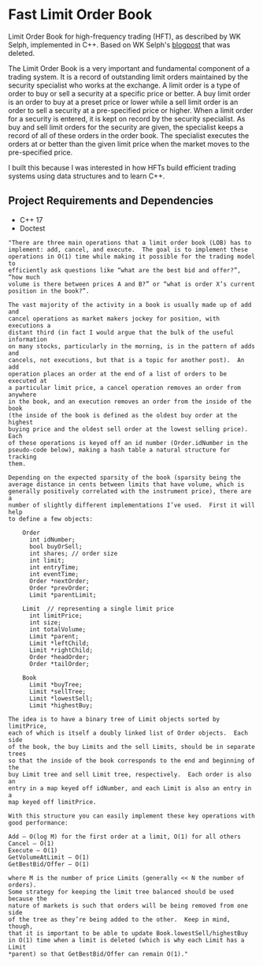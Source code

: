 # Fast Limit Order Book

Limit Order Book for high-frequency trading (HFT), as described by WK Selph, implemented in C++. Based on WK Selph's [blogpost](https://web.archive.org/web/20110219163448/http://howtohft.wordpress.com/2011/02/15/how-to-build-a-fast-limit-order-book/) that was deleted.

The Limit Order Book is a very important and fundamental component of a trading system. It is a record of outstanding limit orders maintained by the security specialist who works at the exchange. A limit order is a type of order to buy or sell a security at a specific price or better. A buy limit order is an order to buy at a preset price or lower while a sell limit order is an order to sell a security at a pre-specified price or higher. When a limit order for a security is entered, it is kept on record by the security specialist. As buy and sell limit orders for the security are given, the specialist keeps a record of all of these orders in the order book. The specialist executes the orders at or better than the given limit price when the market moves to the pre-specified price.

I built this because I was interested in how HFTs build efficient trading systems using data structures and to learn C++.

## Project Requirements and Dependencies
- C++ 17
- Doctest

```
"There are three main operations that a limit order book (LOB) has to
implement: add, cancel, and execute.  The goal is to implement these
operations in O(1) time while making it possible for the trading model to
efficiently ask questions like “what are the best bid and offer?”, “how much
volume is there between prices A and B?” or “what is order X’s current
position in the book?”.

The vast majority of the activity in a book is usually made up of add and
cancel operations as market makers jockey for position, with executions a
distant third (in fact I would argue that the bulk of the useful information
on many stocks, particularly in the morning, is in the pattern of adds and
cancels, not executions, but that is a topic for another post).  An add
operation places an order at the end of a list of orders to be executed at
a particular limit price, a cancel operation removes an order from anywhere
in the book, and an execution removes an order from the inside of the book
(the inside of the book is defined as the oldest buy order at the highest
buying price and the oldest sell order at the lowest selling price).  Each
of these operations is keyed off an id number (Order.idNumber in the
pseudo-code below), making a hash table a natural structure for tracking
them.

Depending on the expected sparsity of the book (sparsity being the
average distance in cents between limits that have volume, which is
generally positively correlated with the instrument price), there are a
number of slightly different implementations I’ve used.  First it will help
to define a few objects:

    Order
      int idNumber;
      bool buyOrSell;
      int shares; // order size
      int limit;
      int entryTime;
      int eventTime;
      Order *nextOrder;
      Order *prevOrder;
      Limit *parentLimit;

    Limit  // representing a single limit price
      int limitPrice;
      int size;
      int totalVolume;
      Limit *parent;
      Limit *leftChild;
      Limit *rightChild;
      Order *headOrder;
      Order *tailOrder;

    Book
      Limit *buyTree;
      Limit *sellTree;
      Limit *lowestSell;
      Limit *highestBuy;

The idea is to have a binary tree of Limit objects sorted by limitPrice,
each of which is itself a doubly linked list of Order objects.  Each side
of the book, the buy Limits and the sell Limits, should be in separate trees
so that the inside of the book corresponds to the end and beginning of the
buy Limit tree and sell Limit tree, respectively.  Each order is also an
entry in a map keyed off idNumber, and each Limit is also an entry in a
map keyed off limitPrice.

With this structure you can easily implement these key operations with
good performance:

Add – O(log M) for the first order at a limit, O(1) for all others
Cancel – O(1)
Execute – O(1)
GetVolumeAtLimit – O(1)
GetBestBid/Offer – O(1)

where M is the number of price Limits (generally << N the number of orders).
Some strategy for keeping the limit tree balanced should be used because the
nature of markets is such that orders will be being removed from one side
of the tree as they’re being added to the other.  Keep in mind, though,
that it is important to be able to update Book.lowestSell/highestBuy
in O(1) time when a limit is deleted (which is why each Limit has a Limit
*parent) so that GetBestBid/Offer can remain O(1)."
```
